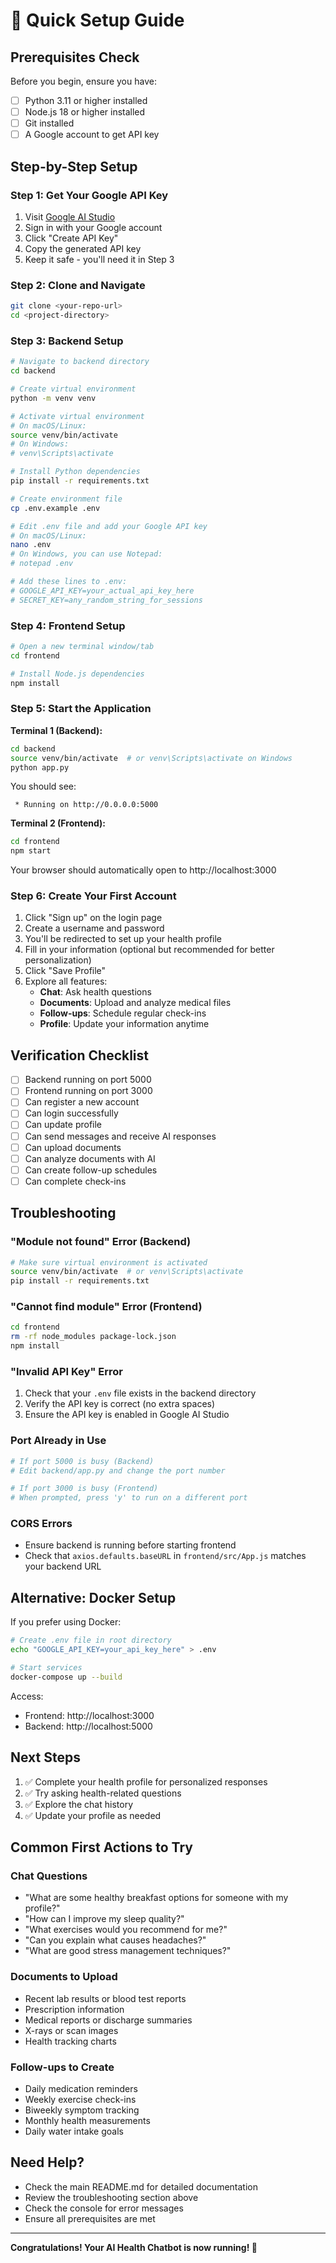 # 🚀 Quick Setup Guide

## Prerequisites Check

Before you begin, ensure you have:
- [ ] Python 3.11 or higher installed
- [ ] Node.js 18 or higher installed
- [ ] Git installed
- [ ] A Google account to get API key

## Step-by-Step Setup

### Step 1: Get Your Google API Key

1. Visit [Google AI Studio](https://makersuite.google.com/app/apikey)
2. Sign in with your Google account
3. Click "Create API Key"
4. Copy the generated API key
5. Keep it safe - you'll need it in Step 3

### Step 2: Clone and Navigate

```bash
git clone <your-repo-url>
cd <project-directory>
```

### Step 3: Backend Setup

```bash
# Navigate to backend directory
cd backend

# Create virtual environment
python -m venv venv

# Activate virtual environment
# On macOS/Linux:
source venv/bin/activate
# On Windows:
# venv\Scripts\activate

# Install Python dependencies
pip install -r requirements.txt

# Create environment file
cp .env.example .env

# Edit .env file and add your Google API key
# On macOS/Linux:
nano .env
# On Windows, you can use Notepad:
# notepad .env

# Add these lines to .env:
# GOOGLE_API_KEY=your_actual_api_key_here
# SECRET_KEY=any_random_string_for_sessions
```

### Step 4: Frontend Setup

```bash
# Open a new terminal window/tab
cd frontend

# Install Node.js dependencies
npm install
```

### Step 5: Start the Application

**Terminal 1 (Backend):**
```bash
cd backend
source venv/bin/activate  # or venv\Scripts\activate on Windows
python app.py
```

You should see:
```
 * Running on http://0.0.0.0:5000
```

**Terminal 2 (Frontend):**
```bash
cd frontend
npm start
```

Your browser should automatically open to http://localhost:3000

### Step 6: Create Your First Account

1. Click "Sign up" on the login page
2. Create a username and password
3. You'll be redirected to set up your health profile
4. Fill in your information (optional but recommended for better personalization)
5. Click "Save Profile"
6. Explore all features:
   - **Chat**: Ask health questions
   - **Documents**: Upload and analyze medical files
   - **Follow-ups**: Schedule regular check-ins
   - **Profile**: Update your information anytime

## Verification Checklist

- [ ] Backend running on port 5000
- [ ] Frontend running on port 3000
- [ ] Can register a new account
- [ ] Can login successfully
- [ ] Can update profile
- [ ] Can send messages and receive AI responses
- [ ] Can upload documents
- [ ] Can analyze documents with AI
- [ ] Can create follow-up schedules
- [ ] Can complete check-ins

## Troubleshooting

### "Module not found" Error (Backend)
```bash
# Make sure virtual environment is activated
source venv/bin/activate  # or venv\Scripts\activate
pip install -r requirements.txt
```

### "Cannot find module" Error (Frontend)
```bash
cd frontend
rm -rf node_modules package-lock.json
npm install
```

### "Invalid API Key" Error
1. Check that your `.env` file exists in the backend directory
2. Verify the API key is correct (no extra spaces)
3. Ensure the API key is enabled in Google AI Studio

### Port Already in Use
```bash
# If port 5000 is busy (Backend)
# Edit backend/app.py and change the port number

# If port 3000 is busy (Frontend)
# When prompted, press 'y' to run on a different port
```

### CORS Errors
- Ensure backend is running before starting frontend
- Check that `axios.defaults.baseURL` in `frontend/src/App.js` matches your backend URL

## Alternative: Docker Setup

If you prefer using Docker:

```bash
# Create .env file in root directory
echo "GOOGLE_API_KEY=your_api_key_here" > .env

# Start services
docker-compose up --build
```

Access:
- Frontend: http://localhost:3000
- Backend: http://localhost:5000

## Next Steps

1. ✅ Complete your health profile for personalized responses
2. ✅ Try asking health-related questions
3. ✅ Explore the chat history
4. ✅ Update your profile as needed

## Common First Actions to Try

### Chat Questions
- "What are some healthy breakfast options for someone with my profile?"
- "How can I improve my sleep quality?"
- "What exercises would you recommend for me?"
- "Can you explain what causes headaches?"
- "What are good stress management techniques?"

### Documents to Upload
- Recent lab results or blood test reports
- Prescription information
- Medical reports or discharge summaries
- X-rays or scan images
- Health tracking charts

### Follow-ups to Create
- Daily medication reminders
- Weekly exercise check-ins
- Biweekly symptom tracking
- Monthly health measurements
- Daily water intake goals

## Need Help?

- Check the main README.md for detailed documentation
- Review the troubleshooting section above
- Check the console for error messages
- Ensure all prerequisites are met

---

**Congratulations! Your AI Health Chatbot is now running! 🎉**